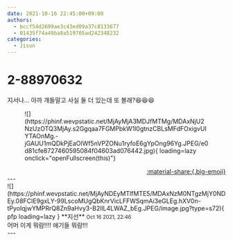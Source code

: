 ```yaml
---
date: 2021-10-16 22:45:00+09:00
authors:
  - bccf54d2699ae3c43ed09a37c8133677
  - 01435f74a49ba8a519705ad242348232
categories:
  - Jisun
---
```


# 2-88970632

<div class="post-container" markdown="1">
<div class="content-container md-sidebar__scrollwrap" markdown="1">

지서나... 아까 걔들말고 사실 둘 더 있는데 또 볼래?😆😆😆
<figure markdown="1">
![](https://phinf.wevpstatic.net/MjAyMjA3MDJfMTMg/MDAxNjU2NzUzOTQ3MjAy.s2Ggqaa7FGMPbkW1l0gtnzCBLsMFdFOxigvUIYTAOnMg.-jGAUU1mQDkPjEaOlWf5nVPZONu1ryfoE6gYpOng96Yg.JPEG/e0d81cfe8727460595084f04603ad076442.jpg){ loading=lazy onclick="openFullscreen(this)"}
</figure>


</div>
</div>

<div style="text-align: right;" markdown="1">
<a href="https://weverse.io/fromis9/fanpost/2-88970632" style="text-align: right;">:material-share:{.big-emoji}</a>
</div>
---

<div class="comments-container md-sidebar__scrollwrap" markdown="1">
<div class="comment" markdown="1">
<div class='id-container' markdown="1">
![](https://phinf.wevpstatic.net/MjAyNDEyMTlfMTE5/MDAxNzM0NTgzMjY0NDEy.08FClE9gxLY-99LscoMUgQbKnrVicLFFWSqmAi3eGLEg.hXV0n-tPyoIqjwYMPRrQ8Zn9aHvy3-B2llL4LWAZ_bEg.JPEG/image.jpg?type=s72){ pfp loading=lazy }
**<span class="artist">지선</span>** <small>Oct 16 2021, 22:46</small><br>
</div>
<div class='comment-body' markdown="1">
어머 이게 뭐람!!!! 애기들 뭐람!!!
</div>
</div>
</div>
---
